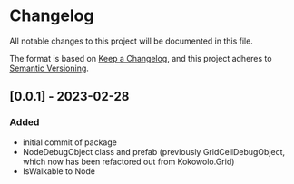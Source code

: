 # Changelog
All notable changes to this project will be documented in this file.

The format is based on [Keep a Changelog](https://keepachangelog.com/en/1.0.0/),
and this project adheres to [Semantic Versioning](https://semver.org/spec/v2.0.0.html).

## [0.0.1] - 2023-02-28
### Added
* initial commit of package
* NodeDebugObject class and prefab (previously GridCellDebugObject, which now has been refactored out from Kokowolo.Grid)
* IsWalkable to Node